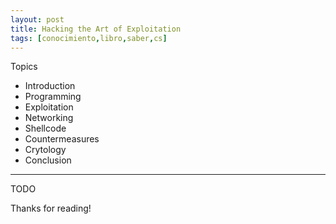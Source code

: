 ```yaml
---
layout: post
title: Hacking the Art of Exploitation
tags: [conocimiento,libro,saber,cs]
---
```


<!--Resumen-->



Topics 

- Introduction
- Programming
- Exploitation
- Networking
- Shellcode
- Countermeasures
- Crytology
- Conclusion

---

<!--more-->
TODO
  
Thanks for reading!